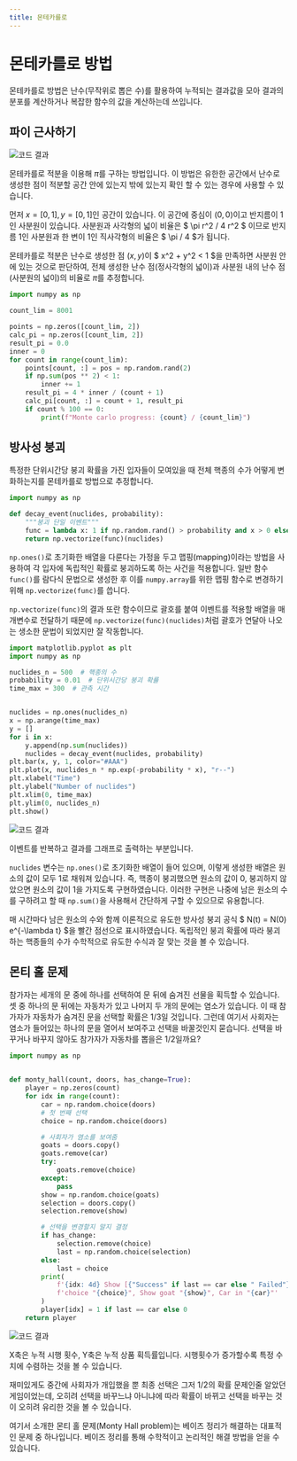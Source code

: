 ```yaml
---
title: 몬테카를로
---
```


# 몬테카를로 방법

몬테카를로 방법은 난수(무작위로 뽑은 수)를 활용하여 누적되는 결과값을 모아 결과의 분포를 계산하거나 복잡한 함수의 값을 계산하는데 쓰입니다.

## 파이 근사하기

![코드 결과](../assets/monte_carlo_3.gif)

몬테카를로 적분을 이용해 $\pi$를 구하는 방법입니다. 이 방법은 유한한 공간에서 난수로 생성한 점이 적분할 공간 안에 있는지 밖에 있는지 확인 할 수 있는 경우에 사용할 수 있습니다.

먼저 $x=[0, 1], y=[0,1]$인 공간이 있습니다. 이 공간에 중심이 $(0, 0)$이고 반지름이 $1$인 사분원이 있습니다. 사분원과 사각형의 넓이 비율은 $ \pi r^2 / 4 r^2 $ 이므로 반지름 1인 사분원과 한 변이 1인 직사각형의 비율은 $ \pi / 4 $가 됩니다.

몬테카를로 적분은 난수로 생성한 점 $(x, y)$이 $ x^2 + y^2 < 1 $을 만족하면 사분원 안에 있는 것으로 판단하여, 전체 생성한 난수 점(정사각형의 넓이)과 사분원 내의 난수 점(사분원의 넓이)의 비율로 $\pi$를 추정합니다.

```python
import numpy as np

count_lim = 8001

points = np.zeros([count_lim, 2])
calc_pi = np.zeros([count_lim, 2])
result_pi = 0.0
inner = 0
for count in range(count_lim):
    points[count, :] = pos = np.random.rand(2)
    if np.sum(pos ** 2) < 1:
        inner += 1
    result_pi = 4 * inner / (count + 1)
    calc_pi[count, :] = count + 1, result_pi
    if count % 100 == 0:
        print(f"Monte carlo progress: {count} / {count_lim}")
```

## 방사성 붕괴

특정한 단위시간당 붕괴 확률을 가진 입자들이 모여있을 때 전체 핵종의 수가 어떻게 변화하는지를 몬테카를로 방법으로 추정합니다.

```python
import numpy as np

def decay_event(nuclides, probability):
    """붕괴 단일 이벤트"""
    func = lambda x: 1 if np.random.rand() > probability and x > 0 else 0
    return np.vectorize(func)(nuclides)
```

`np.ones()`로 초기화한 배열을 다룬다는 가정을 두고 맵핑(mapping)이라는 방법을 사용하여 각 입자에 독립적인 확률로 붕괴하도록 하는 사건을 적용합니다. 일반 함수 `func()`를 람다식 문법으로 생성한 후 이를 `numpy.array`를 위한 맵핑 함수로 변경하기 위해 `np.vectorize(func)`를 씁니다.

`np.vectorize(func)`의 결과 또란 함수이므로 괄호를 붙여 이벤트를 적용할 배열을 매개변수로 전달하기 때문에 `np.vectorize(func)(nuclides)`처럼 괄호가 연달아 나오는 생소한 문법이 되었지만 잘 작동합니다.

```python
import matplotlib.pyplot as plt
import numpy as np

nuclides_n = 500  # 핵종의 수
probability = 0.01  # 단위시간당 붕괴 확률
time_max = 300  # 관측 시간


nuclides = np.ones(nuclides_n)
x = np.arange(time_max)
y = []
for i in x:
    y.append(np.sum(nuclides))
    nuclides = decay_event(nuclides, probability)
plt.bar(x, y, 1, color="#AAA")
plt.plot(x, nuclides_n * np.exp(-probability * x), "r--")
plt.xlabel("Time")
plt.ylabel("Number of nuclides")
plt.xlim(0, time_max)
plt.ylim(0, nuclides_n)
plt.show()
```

![코드 결과](../assets/monte_carlo_2.png)

이벤트를 반복하고 결과를 그래프로 출력하는 부분입니다.

`nuclides` 변수는 `np.ones()`로 초기화한 배열이 들어 있으며, 이렇게 생성한 배열은 원소의 값이 모두 1로 채워져 있습니다. 즉, 핵종이 붕괴했으면 원소의 값이 0, 붕괴하지 않았으면 원소의 값이 1을 가지도록 구현하였습니다. 이러한 구현은 나중에 남은 원소의 수를  구하려고 할 때 `np.sum()`을 사용해서 간단하게 구할 수 있으므로 유용합니다.

매 시간마다 남은 원소의 수와 함께 이론적으로 유도한 방사성 붕괴 공식 $ N(t) = N(0) e^{-\lambda t} $을 빨간 점선으로 표시하였습니다. 독립적인 붕괴 확률에 따라 붕괴 하는 핵종들의 수가 수학적으로 유도한 수식과 잘 맞는 것을 볼 수 있습니다.

## 몬티 홀 문제

참가자는 세개의 문 중에 하나를 선택하여 문 뒤에 숨겨진 선물을 획득할 수 있습니다. 셋 중 하나의 문 뒤에는 자동차가 있고 나머지 두 개의 문에는 염소가 있습니다. 이 때 참가자가 자동차가 숨겨진 문을 선택할 확률은 1/3일 것입니다. 그런데 여기서 사회자는 염소가 들어있는 하나의 문을 열어서 보여주고 선택을 바꿀것인지 묻습니다. 선택을 바꾸거나 바꾸지 않아도 참가자가 자동차를 뽑을은 1/2일까요?

```python
import numpy as np


def monty_hall(count, doors, has_change=True):
    player = np.zeros(count)
    for idx in range(count):
        car = np.random.choice(doors)
        # 첫 번째 선택
        choice = np.random.choice(doors)

        # 사회자가 염소를 보여줌
        goats = doors.copy()
        goats.remove(car)
        try:
            goats.remove(choice)
        except:
            pass
        show = np.random.choice(goats)
        selection = doors.copy()
        selection.remove(show)

        # 선택을 변경할지 말지 결정
        if has_change:
            selection.remove(choice)
            last = np.random.choice(selection)
        else:
            last = choice
        print(
            f'{idx: 4d} Show [{"Success" if last == car else " Failed"}]: '
            f'choice "{choice}", Show goat "{show}", Car in "{car}"'
        )
        player[idx] = 1 if last == car else 0
    return player
```

![코드 결과](../assets/monte_carlo_1.png)

X축은 누적 시행 횟수, Y축은 누적 상품 획득률입니다. 시행횟수가 증가할수록 특정 수치에 수렴하는 것을 볼 수 있습니다.

재미있게도 중간에 사회자가 개입했을 뿐 최종 선택은 그저 1/2의 확률 문제인줄 알았던 게임이었는데, 오히려 선택을 바꾸느냐 아니냐에 따라 확률이 바뀌고 선택을 바꾸는 것이 오히려 유리한 것을 볼 수 있습니다.

여기서 소개한 몬티 홀 문제(Monty Hall problem)는 베이즈 정리가 해결하는 대표적인 문제 중 하나입니다. 베이즈 정리를 통해 수학적이고 논리적인 해결 방법을 얻을 수 있습니다.
